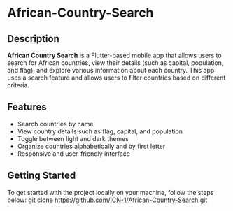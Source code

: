 # African-Country-Search

## Description

**African Country Search** is a Flutter-based mobile app that allows users to search for African countries, view their details (such as capital, population, and flag), and explore various information about each country. This app uses a search feature and allows users to filter countries based on different criteria.

## Features

- Search countries by name
- View country details such as flag, capital, and population
- Toggle between light and dark themes
- Organize countries alphabetically and by first letter
- Responsive and user-friendly interface

## Getting Started

To get started with the project locally on your machine, follow the steps below:
git clone https://github.com/ICN-1/African-Country-Search.git
